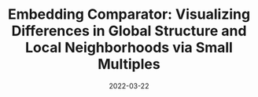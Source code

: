 ---
title: "Embedding Comparator: Visualizing Differences in Global Structure and Local Neighborhoods via Small Multiples"
authors:
  - key: angieboggust
    equal: true
  - key: brandoncarter
    equal: true
  - key: arvindsatya
venue: iui
type: conference
date: 2022-03-22
doi: 10.1145/3490099.3511122
award: "Best Paper Honorable Mention"
first_author: true
links:
  - name: Project
    icon: project
    url: "https://vis.csail.mit.edu/pubs/embedding-comparator/"
  - name: Paper
    icon: paper
    url: "https://arxiv.org/pdf/1912.04853"
  - name: Demo
    icon: demo
    url: "http://vis.csail.mit.edu/embedding-comparator/"
  - name: Video
    icon: video
    url: "https://www.youtube.com/watch?v=UU5LAxF8-7Q"
  - name: Code
    icon: code
    url: "https://github.com/mitvis/embedding-comparator"
---